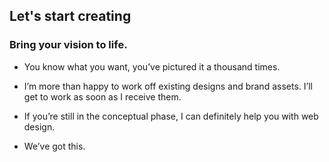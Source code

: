 ## Let's start creating
### Bring your vision to life.

* You know what you want, you’ve pictured it a thousand times.

* I’m more than happy to work off existing designs and brand assets. I’ll get to work as soon as I receive them.

* If you’re still in the conceptual phase, I can definitely help you with web design.

* We’ve got this.
